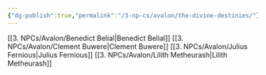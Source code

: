 ```yaml
---
{"dg-publish":true,"permalink":"/3-np-cs/avalon/the-divine-destinies/"}
---
```


[[3. NPCs/Avalon/Benedict Belial\|Benedict Belial]]
[[3. NPCs/Avalon/Clement Buwere\|Clement Buwere]]
[[3. NPCs/Avalon/Julius Fernious\|Julius Fernious]]
[[3. NPCs/Avalon/Lilith Metheurash\|Lilith Metheurash]]

